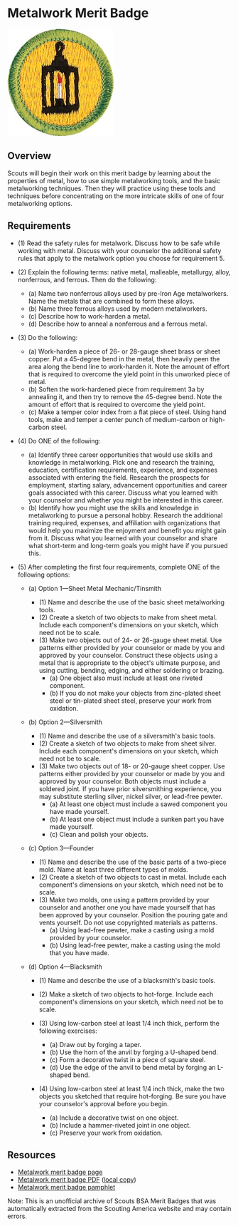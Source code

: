 

# Metalwork Merit Badge

![Metalwork Merit Badge](images/metalwork-merit-badge.jpg)

## Overview



Scouts will begin their work on this merit badge by learning about the properties of metal, how to use simple metalworking tools, and the basic metalworking techniques. Then they will practice using these tools and techniques before concentrating on the more intricate skills of one of four metalworking options.

## Requirements

* (1) Read the safety rules for metalwork.  Discuss how to be safe while working with metal. Discuss with your counselor the additional safety rules that apply to the metalwork option you choose for requirement 5.
* (2) Explain the following terms: native metal, malleable, metallurgy, alloy, nonferrous, and ferrous. Then do the following:
    * (a) Name two nonferrous alloys used by pre-Iron Age metalworkers. Name the metals that are combined to form these alloys.
    * (b) Name three ferrous alloys used by modern metalworkers.
    * (c) Describe how to work-harden a metal.
    * (d) Describe how to anneal a nonferrous and a ferrous metal.


* (3) Do the following:
    * (a) Work-harden a piece of 26- or 28-gauge sheet brass or sheet copper. Put a 45-degree bend in the metal, then heavily peen the area along the bend line to work-harden it. Note the amount of effort that is required to overcome the yield point in this unworked piece of metal.
    * (b) Soften the work-hardened piece from requirement 3a by annealing it, and then try to remove the 45-degree bend. Note the amount of effort that is required to overcome the yield point.
    * (c) Make a temper color index from a flat piece of steel. Using hand tools, make and temper a center punch of medium-carbon or high-carbon steel.


* (4) Do ONE of the following:
    * (a) Identify three career opportunities that would use skills and knowledge in metalworking. Pick one and research the training, education, certification requirements, experience, and expenses associated with entering the field. Research the prospects for employment, starting salary, advancement opportunities and career goals associated with this career. Discuss what you learned with your counselor and whether you might be interested in this career.
    * (b) Identify how you might use the skills and knowledge in metalworking to pursue a personal hobby. Research the additional training required, expenses, and affiliation with organizations that would help you maximize the enjoyment and benefit you might gain from it. Discuss what you learned with your counselor and share what short-term and long-term goals you might have if you pursued this.


* (5) After completing the first four requirements, complete ONE of the following options:
    * (a) Option 1—Sheet Metal Mechanic/Tinsmith
        * (1) Name and describe the use of the basic sheet metalworking tools.
        * (2) Create a sketch of two objects to make from sheet metal. Include each component's dimensions on your sketch, which need not be to scale.
        * (3) Make two objects out of 24- or 26-gauge sheet metal. Use patterns either provided by your counselor or made by you and approved by your counselor. Construct these objects using a metal that is appropriate to the object's ultimate purpose, and using cutting, bending, edging, and either soldering or brazing.
            * (a) One object also must include at least one riveted component.
            * (b) If you do not make your objects from zinc-plated sheet steel or tin-plated sheet steel, preserve your work from oxidation.




    * (b) Option 2—Silversmith
        * (1) Name and describe the use of a silversmith's basic tools.
        * (2) Create a sketch of two objects to make from sheet silver. Include each component's dimensions on your sketch, which need not be to scale.
        * (3) Make two objects out of 18- or 20-gauge sheet copper. Use patterns either provided by your counselor or made by you and approved by your counselor. Both objects must include a soldered joint. If you have prior silversmithing experience, you may substitute sterling silver, nickel silver, or lead-free pewter.
            * (a) At least one object must include a sawed component you have made yourself.
            * (b) At least one object must include a sunken part you have made yourself.
            * (c) Clean and polish your objects.




    * (c) Option 3—Founder
        * (1) Name and describe the use of the basic parts of a two-piece mold. Name at least three different types of molds.
        * (2) Create a sketch of two objects to cast in metal. Include each component's dimensions on your sketch, which need not be to scale.
        * (3) Make two molds, one using a pattern provided by your counselor and another one you have made yourself that has been approved by your counselor. Position the pouring gate and vents yourself. Do not use copyrighted materials as patterns.
            * (a) Using lead-free pewter, make a casting using a mold provided by your counselor.
            * (b) Using lead-free pewter, make a casting using the mold that you have made.




    * (d) Option 4—Blacksmith
        * (1) Name and describe the use of a blacksmith's basic tools.
        * (2) Make a sketch of two objects to hot-forge. Include each component's dimensions on your sketch, which need not be to scale.
        * (3) Using low-carbon steel at least 1/4 inch thick, perform the following exercises:
            * (a) Draw out by forging a taper.
            * (b) Use the horn of the anvil by forging a U-shaped bend.
            * (c) Form a decorative twist in a piece of square steel.
            * (d) Use the edge of the anvil to bend metal by forging an L-shaped bend.


        * (4) Using low-carbon steel at least 1/4 inch thick, make the two objects you sketched that require hot-forging. Be sure you have your counselor's approval before you begin.
            * (a) Include a decorative twist on one object.
            * (b) Include a hammer-riveted joint in one object.
            * (c) Preserve your work from oxidation.








## Resources

- [Metalwork merit badge page](https://www.scouting.org/merit-badges/metalwork/)
- [Metalwork merit badge PDF](https://filestore.scouting.org/filestore/Merit_Badge_ReqandRes/Pamphlets/Metalwork_2024.pdf) ([local copy](files/metalwork-merit-badge.pdf))
- [Metalwork merit badge pamphlet](https://www.scoutshop.org/metalwork-merit-badge-pamphlet-655637.html)

Note: This is an unofficial archive of Scouts BSA Merit Badges that was automatically extracted from the Scouting America website and may contain errors.